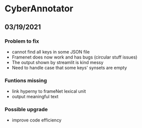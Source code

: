 # CyberAnnotator

## 03/19/2021

### Problem to fix
- cannot find all keys in some JSON file
- Framenet does now work and has bugs (circular stuff issues)
- The output shown by streamlit is kind messy
- Need to handle case that some keys' synsets are empty

### Funtions missing
- link hyperny to frameNet lexical unit
- output meaningful text

### Possible upgrade
- improve code efficiency
